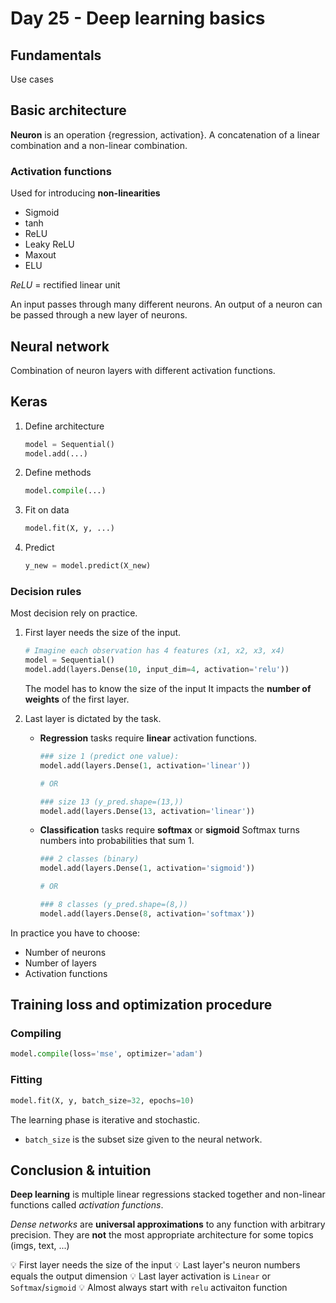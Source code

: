 <!-- markdownlint-configure-file { "MD024": { "siblings_only": true } } -->

# Day 25 - Deep learning basics

## Fundamentals

Use cases

## Basic architecture

**Neuron** is an operation {regression, activation}.
A concatenation of a linear combination and a non-linear combination.

### Activation functions

Used for introducing **non-linearities**

- Sigmoid
- tanh
- ReLU
- Leaky ReLU
- Maxout
- ELU

_ReLU_ = rectified linear unit

An input passes through many different neurons.
An output of a neuron can be passed through a new layer of neurons.

## Neural network

Combination of neuron layers with different activation functions.

## Keras

1. Define architecture

   ```py
   model = Sequential()
   model.add(...)
   ```

2. Define methods

   ```py
   model.compile(...)
   ```

3. Fit on data

   ```py
   model.fit(X, y, ...)
   ```

4. Predict

   ```py
   y_new = model.predict(X_new)
   ```

### Decision rules

Most decision rely on practice.

1. First layer needs the size of the input.

   ```py
   # Imagine each observation has 4 features (x1, x2, x3, x4)
   model = Sequential()
   model.add(layers.Dense(10, input_dim=4, activation='relu'))
   ```

   The model has to know the size of the input
   It impacts the **number of weights** of the first layer.

2. Last layer is dictated by the task.

   - **Regression** tasks require **linear** activation functions.

     ```py
     ### size 1 (predict one value):
     model.add(layers.Dense(1, activation='linear'))

     # OR

     ### size 13 (y_pred.shape=(13,))
     model.add(layers.Dense(13, activation='linear'))
     ```

   - **Classification** tasks require **softmax** or **sigmoid**
     Softmax turns numbers into probabilities that sum 1.

     ```py
     ### 2 classes (binary)
     model.add(layers.Dense(1, activation='sigmoid'))

     # OR

     ### 8 classes (y_pred.shape=(8,))
     model.add(layers.Dense(8, activation='softmax'))
     ```

In practice you have to choose:

- Number of neurons
- Number of layers
- Activation functions

## Training loss and optimization procedure

### Compiling

```py
model.compile(loss='mse', optimizer='adam')
```

### Fitting

```py
model.fit(X, y, batch_size=32, epochs=10)
```

The learning phase is iterative and stochastic.

- `batch_size` is the subset size given to the neural network.

## Conclusion & intuition

**Deep learning** is multiple linear regressions stacked together and non-linear functions called _activation functions_.

_Dense networks_ are **universal approximations** to any function with arbitrary precision. They are **not** the most appropriate architecture for some topics (imgs, text, ...)

💡 First layer needs the size of the input
💡 Last layer's neuron numbers equals the output dimension
💡 Last layer activation is `Linear` or `Softmax`/`sigmoid`
💡 Almost always start with `relu` activaiton function
